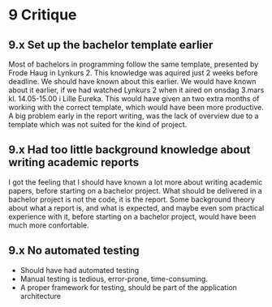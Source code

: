 # 9 Critique

## 9.x Set up the bachelor template earlier

Most of bachelors in programming follow the same template, presented by Frode Haug in Lynkurs 2. This knowledge was aquired just 2 weeks before deadline. We should have known about this earlier. We would have known about it earlier, if we had watched Lynkurs 2 when it aired on onsdag 3.mars kl. 14.05-15.00 i Lille Eureka. This would have given an two extra months of working with the correct template, which would have been more productive. A big problem early in the report writing, was the lack of overview due to a template which was not suited for the kind of project.

## 9.x Had too little background knowledge about writing academic reports

I got the feeling that I should have known a lot more about writing academic papers, before starting on a bachelor project. What should be delivered in a bachelor project is not the code, it is the report. Some background theory about what a report is, and what is expected, and maybe even som practical experience with it, before starting on a bachelor project, would have been much more confortable.

## 9.x No automated testing

- Should have had automated testing
- Manual testing is tedious, error-prone, time-consuming.
- A proper framework for testing, should be part of the application architecture
